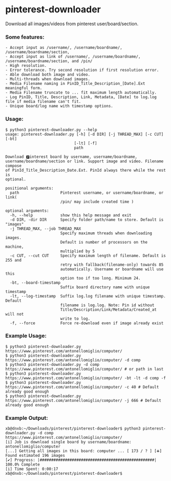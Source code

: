 # pinterest-downloader
Download all images/videos from pinterest user/board/section.

### Some features:
    - Accept input as /username/, /username/boardname/, /username/boardname/section, 
    - Accept input as link of /username/, /username/boardname/, /username/boardname/section, and /pin/
    - High resolution. 
    - Error tolerance. Try second resolution if first resolution error.
    - Able download both image and video.
    - Multi-threads when download images.
    - Media Filename naming in PinID_Title_Description_[Date].Ext meaningful form. 
    - Media Filename truncate to ... fit maximum length automatically.
    - Log PinID, Title, Description, Link, Metadata, [Date] to log.log file if media filename can't fit.
    - Unique board/log name with timestamp options.

### Usage:

    $ python3 pinterest-downloader.py --help
    usage: pinterest-downloader.py [-h] [-d DIR] [-j THREAD_MAX] [-c CUT] [-bt]
                                  [-lt] [-f]
                                  path

    Download 🅿️interest board by username, username/boardname,
    username/boardname/section or link. Support image and video. Filename compose
    of PinId_Title_Description_Date.Ext. PinId always there while the rest is
    optional.

    positional arguments:
      path                  Pinterest username, or username/boardname, or link(
                            /pin/ may include created time )

    optional arguments:
      -h, --help            show this help message and exit
      -d DIR, -dir DIR      Specify folder path/name to store. Default is "images"
      -j THREAD_MAX, --job THREAD_MAX
                            Specify maximum threads when downloading images.
                            Default is number of processors on the machine,
                            multiplied by 5
      -c CUT, --cut CUT     Specify maximum length of filename. Default is 255 and
                            retry with fallback(filename-only) towards 85
                            automatically. Username or boardname will use this
                            option too if too long. Minimum 24.
      -bt, --board-timestamp
                            Suffix board directory name with unique timestamp
      -lt, --log-timestamp  Suffix log.log filename with unique timestamp. Default
                            filename is log.log. Note: Pin id without
                            Title/Description/Link/Metadata/Created_at will not
                            write to log.
      -f, --force           Force re-download even if image already exist

### Example Usage:
    $ python3 pinterest-downloader.py https://www.pinterest.com/antonellomiglio/computer/ 
    $ python3 pinterest-downloader.py https://www.pinterest.com/antonellomiglio/computer/ -d comp
    $ python3 pinterest-downloader.py -d comp https://www.pinterest.com/antonellomiglio/computer/ # or path in last
    $ python3 pinterest-downloader.py https://www.pinterest.com/antonellomiglio/computer/ -bt -lt -d comp -f
    $ python3 pinterest-downloader.py https://www.pinterest.com/antonellomiglio/computer/ -c 40 # Default already good enough
    $ python3 pinterest-downloader.py https://www.pinterest.com/antonellomiglio/computer/ -j 666 # Default already good enough

### Example Output:
    xb@dnxb:~/Downloads/pinterest/pinterest-downloader$ python3 pinterest-downloader.py -d comp https://www.pinterest.com/antonellomiglio/computer/ 
    [i] Job is download single board by username/boardname: antonellomiglio/computer
    [...] Getting all images in this board: computer ... [ 173 / ? ] [➕] Found estimated 196 images
    [✔] Progress: |##################################################| 100.0% Complete  
    [i] Time Spent: 0:00:17
    xb@dnxb:~/Downloads/pinterest/pinterest-downloader$ 


